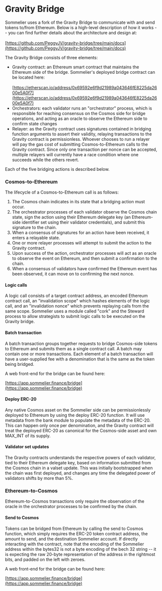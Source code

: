 # Gravity Bridge

Sommelier uses a fork of the Gravity Bridge to communicate with and send tokens to/from Ethereum. Below is a high-level description of how it works -- you can find further details about the architecture and design at:\
\
[https://github.com/PeggyJV/gravity-bridge/tree/main/docs](https://github.com/PeggyJV/gravity-bridge/tree/main/docs)

The Gravity Bridge consists of three elements:

* Gravity contract: an Ethereum smart contract that maintains the Ethereum side of the bridge. Sommelier's deployed bridge contract can be located here:\
  \
  [https://etherscan.io/address/0x69592e6f9d21989a043646fE8225da2600e5A0f7](https://etherscan.io/address/0x69592e6f9d21989a043646fE8225da2600e5A0f7)
* Orchestrators: each validator runs an "orchestrator" process, which is responsible for reaching consensus on the Cosmos side for bridge operations, and acting as an oracle to observe the Ethereum side to confirm state changes
* Relayer: as the Gravity contract uses signatures contained in bridging function arguments to assert their validity, relaying transactions to the Gravity contract is permissionless. Whoever chooses to run a relayer will pay the gas cost of submitting Cosmos-to-Ethereum calls to the Gravity contract. Since only one transaction per nonce can be accepted, multiple relayers will currently have a race condition where one succeeds while the others revert.

Each of the five bridging actions is described below.

### Cosmos-to-Ethereum

The lifecycle of a Cosmos-to-Ethereum call is as follows:

1. The Cosmos chain indicates in its state that a bridging action must occur.
2. The orchestrator processes of each validator observe the Cosmos chain state, sign the action using their Ethereum delegate key (an Ethereum-side identifier set using their validator credentials), and submit this signature to the chain.
3. When a consensus of signatures for an action have been received, it enters a relayable state.
4. One or more relayer processes will attempt to submit the action to the Gravity contract.
5. Upon success of the action, orchestrator processes will act as an oracle to observe the event on Ethereum, and then submit a confirmation to the chain.
6. When a consensus of validators have confirmed the Ethereum event has been observed, it can move on to confirming the next nonce.

#### Logic calls

A logic call consists of a target contract address, an encoded Ethereum contract call, an "invalidation scope" which hashes elements of the logic call, and an "invalidation nonce" which prevents replaying calls from the same scope. Sommelier uses a module called "cork" and the Steward process to allow strategists to submit logic calls to be executed on the Gravity bridge.

#### Batch transaction

A batch transaction groups together requests to bridge Cosmos-side tokens to Ethereum and submits them as a single contract call. A batch may contain one or more transactions. Each element of a batch transaction will have a user-supplied fee with a denomination that is the same as the token being bridged.

A web front-end for the bridge can be found here:

[https://app.sommelier.finance/bridge](https://app.sommelier.finance/bridge)

#### Deploy ERC-20

Any native Cosmos asset on the Sommelier side can be permissionlessly deployed to Ethereum by using the deploy ERC-20 function. It will use metadata from the bank module to populate the metadata of the ERC-20. This can happen only once per denomination, and the Gravity contract will treat the deployed ERC-20 as canonical for the Cosmos-side asset and own MAX\_INT of its supply.

#### Validator set updates

The Gravity contracts understands the respective powers of each validator, tied to their Ethereum delegate key, based on information submitted from the Cosmos chain in a valset update. This was initially bootstrapped when the chain was first deployed, and changes any time the delegated power of validators shifts by more than 5%.

### Ethereum-to-Cosmos

Ethereum-to-Cosmos transactions only require the observation of the oracle in the orchestrator processes to be confirmed by the chain.

#### Send to Cosmos

Tokens can be bridged from Ethereum by calling the send to Cosmos function, which simply requires the ERC-20 token contract address, the amount to send, and the destination Sommelier account. If directly interacting with the contract, note that the encoding of the Sommelier address within the bytes32 is not a byte encoding of the bech 32 string -- it is expecting the raw 20-byte representation of the address in the rightmost bits, and padded on the left with zeroes.

A web front-end for the bridge can be found here:

[https://app.sommelier.finance/bridge](https://app.sommelier.finance/bridge)
